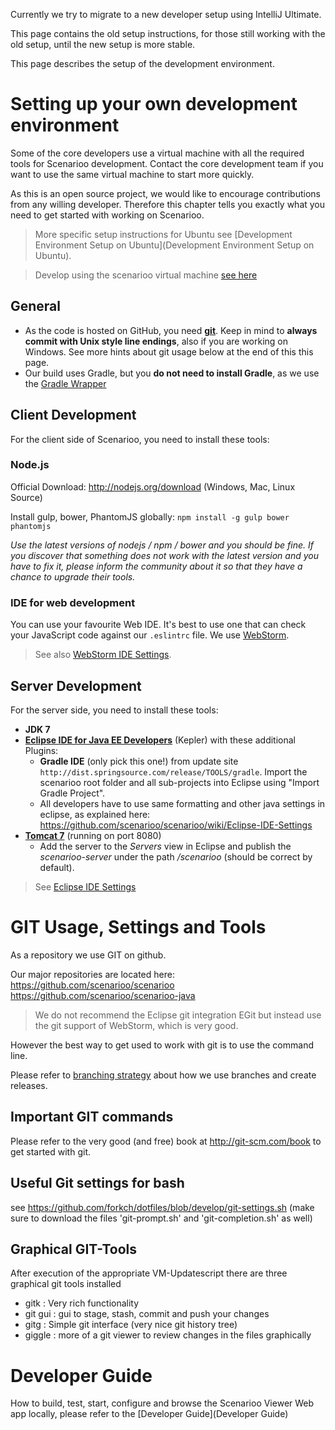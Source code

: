 Currently we try to migrate to a new developer setup using IntelliJ Ultimate.

This page contains the old setup instructions, for those still working with the old setup, until the new setup is more stable.

This page describes the setup of the development environment.

# Setting up your own development environment

Some of the core developers use a virtual machine with all the required tools for Scenarioo development.
Contact the core development team if you want to use the same virtual machine to start more quickly.

As this is an open source project, we would like to encourage contributions from any willing developer. Therefore this chapter tells you exactly what you need to get started with working on Scenarioo.

> More specific setup instructions for Ubuntu see [Development Environment Setup on Ubuntu](Development Environment Setup on Ubuntu).

> Develop using the scenarioo virtual machine [see here](Development-Environment-with-VM)

## General

* As the code is hosted on GitHub, you need **[git](http://git-scm.com/download)**. Keep in mind to **always commit with Unix style line endings**, also if you are working on Windows. See more hints about git usage below at the end of this this page.
* Our build uses Gradle, but you **do not need to install Gradle**, as we use the [Gradle Wrapper](http://www.gradle.org/docs/current/userguide/gradle_wrapper.html)

## Client Development

For the client side of Scenarioo, you need to install these tools:

### Node.js

Official Download: http://nodejs.org/download (Windows, Mac, Linux Source)

Install gulp, bower, PhantomJS globally:
`npm install -g gulp bower phantomjs`

_Use the latest versions of nodejs / npm / bower and you should be fine. If you discover that something does not work with the latest version and you have to fix it, please inform the community about it so that they have a chance to upgrade their tools._

### IDE for web development

You can use your favourite Web IDE. It's best to use one that can check your JavaScript code against our `.eslintrc` file. We use [WebStorm](http://www.jetbrains.com/webstorm/).

> See also [WebStorm IDE Settings](WebStorm-IDE-Settings).

## Server Development

For the server side, you need to install these tools:

* **JDK 7**
* **[Eclipse IDE for Java EE Developers](http://www.eclipse.org/downloads/)** (Kepler) with these additional Plugins:
  * **Gradle IDE** (only pick this one!) from update site `http://dist.springsource.com/release/TOOLS/gradle`. Import the scenarioo root folder and all sub-projects into Eclipse using "Import Gradle Project".
  * All developers have to use same formatting and other java settings in eclipse, as explained here: https://github.com/scenarioo/scenarioo/wiki/Eclipse-IDE-Settings
* **[Tomcat 7](http://tomcat.apache.org)** (running on port 8080)
  * Add the server to the _Servers_ view in Eclipse and publish the _scenarioo-server_ under the path _/scenarioo_ (should be correct by default).
 
> See [Eclipse IDE Settings](Eclipse-IDE-Settings)

# GIT Usage, Settings and Tools

As a repository we use GIT on github.

Our major repositories are located here:
https://github.com/scenarioo/scenarioo
https://github.com/scenarioo/scenarioo-java

> We do not recommend the Eclipse git integration EGit but instead use the git support of WebStorm, which is very good.

However the best way to get used to work with git is to use the command line.

Please refer to [branching strategy](Branching-strategy) about how we use branches and create releases.

## Important GIT commands
Please refer to the very good (and free) book at http://git-scm.com/book to get started with git. 

## Useful Git settings for bash
see https://github.com/forkch/dotfiles/blob/develop/git-settings.sh
(make sure to download the files 'git-prompt.sh' and 'git-completion.sh' as well)

## Graphical GIT-Tools
After execution of the appropriate VM-Updatescript there are three graphical git tools installed
  * gitk : Very rich functionality
  * git gui : gui to stage, stash, commit and push your changes 
  * gitg : Simple git interface (very nice git history tree)
  * giggle : more of a git viewer to review changes in the files graphically

# Developer Guide

How to build, test, start, configure and browse the Scenarioo Viewer Web app locally, please refer to the [Developer Guide](Developer Guide)

